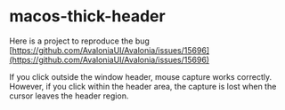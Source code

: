 # macos-thick-header

Here is a project to reproduce the bug [https://github.com/AvaloniaUI/Avalonia/issues/15696](https://github.com/AvaloniaUI/Avalonia/issues/15696)

If you click outside the window header, mouse capture works correctly.
However, if you click within the header area, the capture is lost when the cursor leaves the header region.